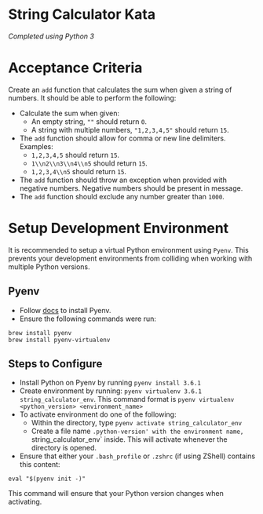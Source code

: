 # String Calculator Kata
*Completed using Python 3*

# Acceptance Criteria

Create an `add` function that calculates the sum when given a string of numbers. It should be able to perform the following:
 * Calculate the sum when given:
    * An empty string, `""` should return `0`.
    * A string with multiple numbers, `"1,2,3,4,5"` should return `15`.
 * The `add` function should allow for comma or new line delimiters. Examples:
     * `1,2,3,4,5` should return `15`.
     * `1\\n2\\n3\\n4\\n5` should return `15`.
     * `1,2,3,4\\n5` should return `15`.
 * The `add` function should throw an exception when provided with negative numbers. Negative numbers should be present in message.
 * The `add` function should exclude any number greater than `1000`.
 
# Setup Development Environment
It is recommended to setup a virtual Python environment using `Pyenv`. This prevents your development environments from colliding when working with multiple Python versions.

## Pyenv
- Follow [docs](https://github.com/pyenv/pyenv) to install Pyenv.
- Ensure the following commands were run:
```
brew install pyenv
brew install pyenv-virtualenv
```

## Steps to Configure
* Install Python on Pyenv by running `pyenv install 3.6.1`
* Create environment by running: `pyenv virtualenv 3.6.1 string_calculator_env`. This command format is `pyenv virtualenv <python_version> <environment_name>`
* To activate environment do one of the following:
    * Within the directory, type `pyenv activate string_calculator_env`
    * Create a file name `.python-version' with the environment name, `string_calculator_env` inside. This will activate whenever the directory is opened. 
* Ensure that either your `.bash_profile` or `.zshrc` (if using ZShell) contains this content:
```
eval "$(pyenv init -)"
```
This command will ensure that your Python version changes when activating.
